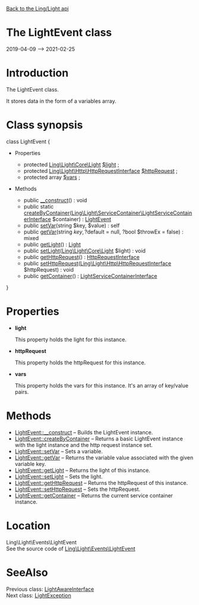 [Back to the Ling/Light api](https://github.com/lingtalfi/Light/blob/master/doc/api/Ling/Light.md)



The LightEvent class
================
2019-04-09 --> 2021-02-25






Introduction
============

The LightEvent class.

It stores data in the form of a variables array.



Class synopsis
==============


class <span class="pl-k">LightEvent</span>  {

- Properties
    - protected [Ling\Light\Core\Light](https://github.com/lingtalfi/Light/blob/master/doc/api/Ling/Light/Core/Light.md) [$light](#property-light) ;
    - protected [Ling\Light\Http\HttpRequestInterface](https://github.com/lingtalfi/Light/blob/master/doc/api/Ling/Light/Http/HttpRequestInterface.md) [$httpRequest](#property-httpRequest) ;
    - protected array [$vars](#property-vars) ;

- Methods
    - public [__construct](https://github.com/lingtalfi/Light/blob/master/doc/api/Ling/Light/Events/LightEvent/__construct.md)() : void
    - public static [createByContainer](https://github.com/lingtalfi/Light/blob/master/doc/api/Ling/Light/Events/LightEvent/createByContainer.md)([Ling\Light\ServiceContainer\LightServiceContainerInterface](https://github.com/lingtalfi/Light/blob/master/doc/api/Ling/Light/ServiceContainer/LightServiceContainerInterface.md) $container) : [LightEvent](https://github.com/lingtalfi/Light/blob/master/doc/api/Ling/Light/Events/LightEvent.md)
    - public [setVar](https://github.com/lingtalfi/Light/blob/master/doc/api/Ling/Light/Events/LightEvent/setVar.md)(string $key, $value) : self
    - public [getVar](https://github.com/lingtalfi/Light/blob/master/doc/api/Ling/Light/Events/LightEvent/getVar.md)(string $key, ?$default = null, ?bool $throwEx = false) : mixed
    - public [getLight](https://github.com/lingtalfi/Light/blob/master/doc/api/Ling/Light/Events/LightEvent/getLight.md)() : [Light](https://github.com/lingtalfi/Light/blob/master/doc/api/Ling/Light/Core/Light.md)
    - public [setLight](https://github.com/lingtalfi/Light/blob/master/doc/api/Ling/Light/Events/LightEvent/setLight.md)([Ling\Light\Core\Light](https://github.com/lingtalfi/Light/blob/master/doc/api/Ling/Light/Core/Light.md) $light) : void
    - public [getHttpRequest](https://github.com/lingtalfi/Light/blob/master/doc/api/Ling/Light/Events/LightEvent/getHttpRequest.md)() : [HttpRequestInterface](https://github.com/lingtalfi/Light/blob/master/doc/api/Ling/Light/Http/HttpRequestInterface.md)
    - public [setHttpRequest](https://github.com/lingtalfi/Light/blob/master/doc/api/Ling/Light/Events/LightEvent/setHttpRequest.md)([Ling\Light\Http\HttpRequestInterface](https://github.com/lingtalfi/Light/blob/master/doc/api/Ling/Light/Http/HttpRequestInterface.md) $httpRequest) : void
    - public [getContainer](https://github.com/lingtalfi/Light/blob/master/doc/api/Ling/Light/Events/LightEvent/getContainer.md)() : [LightServiceContainerInterface](https://github.com/lingtalfi/Light/blob/master/doc/api/Ling/Light/ServiceContainer/LightServiceContainerInterface.md)

}




Properties
=============

- <span id="property-light"><b>light</b></span>

    This property holds the light for this instance.
    
    

- <span id="property-httpRequest"><b>httpRequest</b></span>

    This property holds the httpRequest for this instance.
    
    

- <span id="property-vars"><b>vars</b></span>

    This property holds the vars for this instance.
    It's an array of key/value pairs.
    
    



Methods
==============

- [LightEvent::__construct](https://github.com/lingtalfi/Light/blob/master/doc/api/Ling/Light/Events/LightEvent/__construct.md) &ndash; Builds the LightEvent instance.
- [LightEvent::createByContainer](https://github.com/lingtalfi/Light/blob/master/doc/api/Ling/Light/Events/LightEvent/createByContainer.md) &ndash; Returns a basic LightEvent instance with the light instance and the http request instance set.
- [LightEvent::setVar](https://github.com/lingtalfi/Light/blob/master/doc/api/Ling/Light/Events/LightEvent/setVar.md) &ndash; Sets a variable.
- [LightEvent::getVar](https://github.com/lingtalfi/Light/blob/master/doc/api/Ling/Light/Events/LightEvent/getVar.md) &ndash; Returns the variable value associated with the given variable key.
- [LightEvent::getLight](https://github.com/lingtalfi/Light/blob/master/doc/api/Ling/Light/Events/LightEvent/getLight.md) &ndash; Returns the light of this instance.
- [LightEvent::setLight](https://github.com/lingtalfi/Light/blob/master/doc/api/Ling/Light/Events/LightEvent/setLight.md) &ndash; Sets the light.
- [LightEvent::getHttpRequest](https://github.com/lingtalfi/Light/blob/master/doc/api/Ling/Light/Events/LightEvent/getHttpRequest.md) &ndash; Returns the httpRequest of this instance.
- [LightEvent::setHttpRequest](https://github.com/lingtalfi/Light/blob/master/doc/api/Ling/Light/Events/LightEvent/setHttpRequest.md) &ndash; Sets the httpRequest.
- [LightEvent::getContainer](https://github.com/lingtalfi/Light/blob/master/doc/api/Ling/Light/Events/LightEvent/getContainer.md) &ndash; Returns the current service container instance.





Location
=============
Ling\Light\Events\LightEvent<br>
See the source code of [Ling\Light\Events\LightEvent](https://github.com/lingtalfi/Light/blob/master/Events/LightEvent.php)



SeeAlso
==============
Previous class: [LightAwareInterface](https://github.com/lingtalfi/Light/blob/master/doc/api/Ling/Light/Core/LightAwareInterface.md)<br>Next class: [LightException](https://github.com/lingtalfi/Light/blob/master/doc/api/Ling/Light/Exception/LightException.md)<br>
